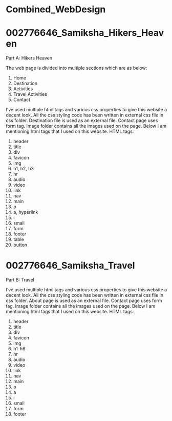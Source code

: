 # Combined_WebDesign

# 002776646_Samiksha_Hikers_Heaven
Part A: Hikers Heaven

The web page is divided into multiple sections which are as below:
1. Home
2. Destination
3. Activities
4. Travel Activities
5. Contact

I’ve used multiple html tags and various css properties to give this website a decent look. All the css styling code has been written in external css file in css folder. Destination file is used as an external file. Contact page uses form tag. Image folder contains all the images used on the page. 
Below I am mentioning html tags that I used on this website.
HTML tags:
1. header
2. title
3. div
4. favicon
5. img
6. h1, h2, h3
7. hr
8. audio
9. video
10. link
11. nav
12. main
13. p
14. a, hyperlink
15. i
16. small
17. form
18. footer
19. table
20. button


# 002776646_Samiksha_Travel
Part B: Travel

I’ve used multiple html tags and various css properties to give this website a decent look. All the css styling code has been written in external css file in css folder. About page is used as an external file. Contact page uses form tag. Image folder contains all the images used on the page. 
Below I am mentioning html tags that I used on this website.
HTML tags:
1. header
2. title
3. div
4. favicon
5. img
6. h1-h6
7. hr
8. audio
9. video
10. link
11. nav
12. main
13. p
14. a
15. i
16. small
17. form
18. footer


